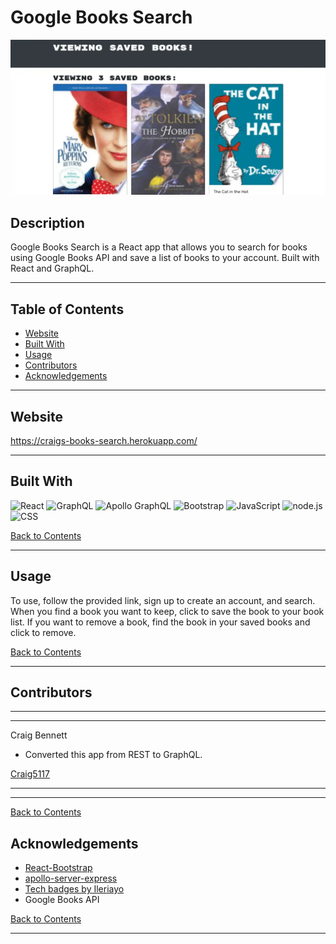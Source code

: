 # Google Books Search

![Screenshot of Google Books Search](./screenshots/screenshot_1.webp)

## Description 

Google Books Search is a React app that allows you to search for books using Google Books API and save a list of books to your account. Built with React and GraphQL.



---

## Table of Contents 


- [Website](#website)
- [Built With](#built-with)
- [Usage](#usage)
- [Contributors](#contributors)
- [Acknowledgements](#acknowledgements)


---

## Website

https://craigs-books-search.herokuapp.com/

---

## Built With

![React](https://img.shields.io/badge/react%20-%2320232a.svg?&style=for-the-badge&logo=react&logoColor=%2361DAFB)
![GraphQL](https://img.shields.io/badge/-GraphQL-E10098?style=for-the-badge&logo=graphql)
![Apollo GraphQL](https://img.shields.io/badge/-Apollo%20GraphQL-311C87?style=for-the-badge&logo=apollo-graphql)
![Bootstrap](https://img.shields.io/badge/bootstrap%20-%23563D7C.svg?&style=for-the-badge&logo=bootstrap&logoColor=white)
![JavaScript](https://img.shields.io/badge/javascript%20-%23323330.svg?&style=for-the-badge&logo=javascript&logoColor=%23F7DF1E)
![node.js](https://img.shields.io/badge/node.js%20-%2343853D.svg?&style=for-the-badge&logo=node.js&logoColor=white)
![CSS](https://img.shields.io/badge/css3%20-%231572B6.svg?&style=for-the-badge&logo=css3&logoColor=white)

[Back to Contents](#table-of-contents)

---

## Usage

To use, follow the provided link, sign up to create an account, and search. When you find a book you want to keep, click to save the book to your book list. If you want to remove a book, find the book in your saved books and click to remove.

[Back to Contents](#table-of-contents)
  
---

## Contributors

---
---
    
Craig Bennett

- Converted this app from REST to GraphQL.
    
[Craig5117](https://github.com/Craig5117)

---
---

[Back to Contents](#table-of-contents)

## Acknowledgements

* [React-Bootstrap](https://react-bootstrap.github.io/)
* [apollo-server-express](https://www.npmjs.com/package/apollo-server-express)
* [Tech badges by Ileriayo](https://github.com/Ileriayo/markdown-badges)
* Google Books API

[Back to Contents](#table-of-contents)

---
